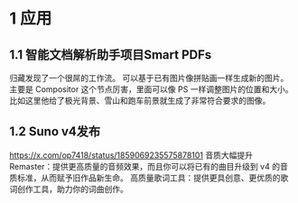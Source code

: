 
# 1 应用
## 1.1 智能文档解析助手项目Smart PDFs 
归藏发现了一个很屌的工作流。
可以基于已有图片像拼贴画一样生成新的图片。
主要是 Compositor 这个节点厉害，里面可以像 PS 一样调整图片的位置和大小。
比如这里他给了极光背景、雪山和跑车前景就生成了非常符合要求的图像。


## 1.2 Suno v4发布

https://x.com/op7418/status/1859069235575878101
音质大幅提升 Remaster：提供更高质量的音频效果，而且你可以将已有的曲目升级到 v4 的音质标准，从而赋予旧作品新生命。
 高质量歌词工具：提供更具创意、更优质的歌词创作工具，助力你的词曲创作。